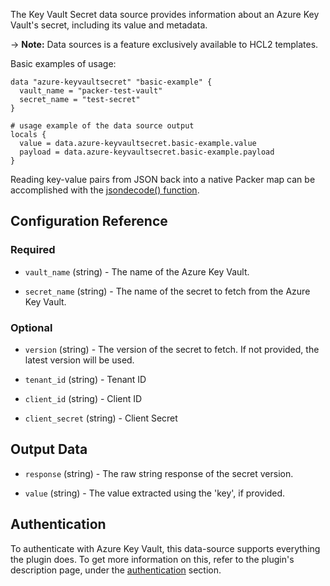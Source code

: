 The Key Vault Secret data source provides information about an Azure Key Vault's secret,
including its value and metadata.

-> **Note:** Data sources is a feature exclusively available to HCL2 templates.

Basic examples of usage:

```hcl
data "azure-keyvaultsecret" "basic-example" {
  vault_name = "packer-test-vault"
  secret_name = "test-secret"
}

# usage example of the data source output
locals {
  value = data.azure-keyvaultsecret.basic-example.value
  payload = data.azure-keyvaultsecret.basic-example.payload
}
```

Reading key-value pairs from JSON back into a native Packer map can be accomplished
with the [jsondecode() function](/packer/docs/templates/hcl_templates/functions/encoding/jsondecode).

## Configuration Reference

### Required

<!-- Code generated from the comments of the Config struct in datasource/keyvaultsecret/data.go; DO NOT EDIT MANUALLY -->

- `vault_name` (string) - The name of the Azure Key Vault.

- `secret_name` (string) - The name of the secret to fetch from the Azure Key Vault.

<!-- End of code generated from the comments of the Config struct in datasource/keyvaultsecret/data.go; -->


### Optional

<!-- Code generated from the comments of the Config struct in datasource/keyvaultsecret/data.go; DO NOT EDIT MANUALLY -->

- `version` (string) - The version of the secret to fetch. If not provided, the latest version will be used.

- `tenant_id` (string) - Tenant ID

- `client_id` (string) - Client ID

- `client_secret` (string) - Client Secret

<!-- End of code generated from the comments of the Config struct in datasource/keyvaultsecret/data.go; -->


## Output Data

<!-- Code generated from the comments of the DatasourceOutput struct in datasource/keyvaultsecret/data.go; DO NOT EDIT MANUALLY -->

- `response` (string) - The raw string response of the secret version.

- `value` (string) - The value extracted using the 'key', if provided.

<!-- End of code generated from the comments of the DatasourceOutput struct in datasource/keyvaultsecret/data.go; -->


## Authentication

To authenticate with Azure Key Vault, this data-source supports everything the plugin does.
To get more information on this, refer to the plugin's description page, under
the [authentication](/packer/integrations/hashicorp/azure#authentication) section.
